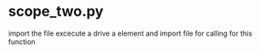 # scope_two.py
import the file
excecute
a drive a element
and 
import file for calling for this function
